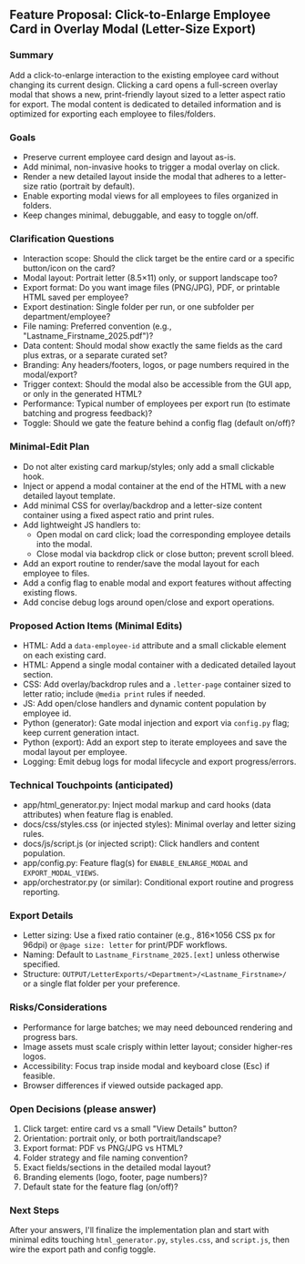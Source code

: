 ## Feature Proposal: Click-to-Enlarge Employee Card in Overlay Modal (Letter-Size Export)

### Summary
Add a click-to-enlarge interaction to the existing employee card without changing its current design. Clicking a card opens a full-screen overlay modal that shows a new, print-friendly layout sized to a letter aspect ratio for export. The modal content is dedicated to detailed information and is optimized for exporting each employee to files/folders.

### Goals
- Preserve current employee card design and layout as-is.
- Add minimal, non-invasive hooks to trigger a modal overlay on click.
- Render a new detailed layout inside the modal that adheres to a letter-size ratio (portrait by default).
- Enable exporting modal views for all employees to files organized in folders.
- Keep changes minimal, debuggable, and easy to toggle on/off.

### Clarification Questions
- Interaction scope: Should the click target be the entire card or a specific button/icon on the card?
- Modal layout: Portrait letter (8.5×11) only, or support landscape too?
- Export format: Do you want image files (PNG/JPG), PDF, or printable HTML saved per employee?
- Export destination: Single folder per run, or one subfolder per department/employee?
- File naming: Preferred convention (e.g., "Lastname_Firstname_2025.pdf")?
- Data content: Should modal show exactly the same fields as the card plus extras, or a separate curated set?
- Branding: Any headers/footers, logos, or page numbers required in the modal/export?
- Trigger context: Should the modal also be accessible from the GUI app, or only in the generated HTML?
- Performance: Typical number of employees per export run (to estimate batching and progress feedback)?
- Toggle: Should we gate the feature behind a config flag (default on/off)?

### Minimal-Edit Plan
- Do not alter existing card markup/styles; only add a small clickable hook.
- Inject or append a modal container at the end of the HTML with a new detailed layout template.
- Add minimal CSS for overlay/backdrop and a letter-size content container using a fixed aspect ratio and print rules.
- Add lightweight JS handlers to:
  - Open modal on card click; load the corresponding employee details into the modal.
  - Close modal via backdrop click or close button; prevent scroll bleed.
- Add an export routine to render/save the modal layout for each employee to files.
- Add a config flag to enable modal and export features without affecting existing flows.
- Add concise debug logs around open/close and export operations.

### Proposed Action Items (Minimal Edits)
- HTML: Add a `data-employee-id` attribute and a small clickable element on each existing card.
- HTML: Append a single modal container with a dedicated detailed layout section.
- CSS: Add overlay/backdrop rules and a `.letter-page` container sized to letter ratio; include `@media print` rules if needed.
- JS: Add open/close handlers and dynamic content population by employee id.
- Python (generator): Gate modal injection and export via `config.py` flag; keep current generation intact.
- Python (export): Add an export step to iterate employees and save the modal layout per employee.
- Logging: Emit debug logs for modal lifecycle and export progress/errors.

### Technical Touchpoints (anticipated)
- app/html_generator.py: Inject modal markup and card hooks (data attributes) when feature flag is enabled.
- docs/css/styles.css (or injected styles): Minimal overlay and letter sizing rules.
- docs/js/script.js (or injected script): Click handlers and content population.
- app/config.py: Feature flag(s) for `ENABLE_ENLARGE_MODAL` and `EXPORT_MODAL_VIEWS`.
- app/orchestrator.py (or similar): Conditional export routine and progress reporting.

### Export Details
- Letter sizing: Use a fixed ratio container (e.g., 816×1056 CSS px for 96dpi) or `@page size: letter` for print/PDF workflows.
- Naming: Default to `Lastname_Firstname_2025.[ext]` unless otherwise specified.
- Structure: `OUTPUT/LetterExports/<Department>/<Lastname_Firstname>/` or a single flat folder per your preference.

### Risks/Considerations
- Performance for large batches; we may need debounced rendering and progress bars.
- Image assets must scale crisply within letter layout; consider higher-res logos.
- Accessibility: Focus trap inside modal and keyboard close (Esc) if feasible.
- Browser differences if viewed outside packaged app.

### Open Decisions (please answer)
1. Click target: entire card vs a small "View Details" button?
2. Orientation: portrait only, or both portrait/landscape?
3. Export format: PDF vs PNG/JPG vs HTML?
4. Folder strategy and file naming convention?
5. Exact fields/sections in the detailed modal layout?
6. Branding elements (logo, footer, page numbers)?
7. Default state for the feature flag (on/off)?

### Next Steps
After your answers, I'll finalize the implementation plan and start with minimal edits touching `html_generator.py`, `styles.css`, and `script.js`, then wire the export path and config toggle.


